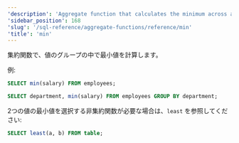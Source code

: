 ```yaml
---
'description': 'Aggregate function that calculates the minimum across a group of values.'
'sidebar_position': 168
'slug': '/sql-reference/aggregate-functions/reference/min'
'title': 'min'
---
```




集約関数で、値のグループの中で最小値を計算します。

例:

```sql
SELECT min(salary) FROM employees;
```

```sql
SELECT department, min(salary) FROM employees GROUP BY department;
```

2つの値の最小値を選択する非集約関数が必要な場合は、`least` を参照してください:

```sql
SELECT least(a, b) FROM table;
```
